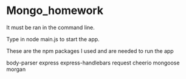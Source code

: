 # Mongo_homework

It must be ran in the command line.

Type in node main.js to start the app.

These are the npm packages I used and are needed to run the app

body-parser
express
express-handlebars
request
cheerio
mongoose
morgan